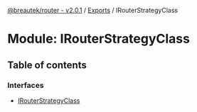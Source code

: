 [@breautek/router - v2.0.1](../README.md) / [Exports](../modules.md) / IRouterStrategyClass

# Module: IRouterStrategyClass

## Table of contents

### Interfaces

- [IRouterStrategyClass](../interfaces/IRouterStrategyClass.IRouterStrategyClass-1.md)
